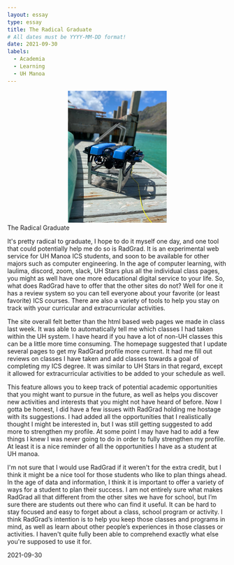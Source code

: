 ```yaml
---
layout: essay
type: essay
title: The Radical Graduate
# All dates must be YYYY-MM-DD format!
date: 2021-09-30
labels:
  - Academia
  - Learning
  - UH Manoa
---
```

<center>
<img class="ui floated image" src="../images/IMG_5381large.jpg" height = 45% width = 45%>
</center>
The Radical Graduate

It's pretty radical to graduate, I hope to do it myself one day, and one tool that could potentially help me do so is RadGrad.  It is an experimental web service for UH Manoa ICS students, and soon to be available for other majors such as computer engineering.  In the age of computer learning, with laulima, discord, zoom, slack, UH Stars plus all the individual class pages, you might as well have one more educational digital service to your life. So, what does RadGrad have to offer that the other sites do not? Well for one it has a review system so you can tell everyone about your favorite (or least favorite) ICS courses.  There are also a variety of tools to help you stay on track with your curricular and extracurricular activities.

The site overall felt better than the html based web pages we made in class last week.  It was able to automatically tell me which classes I had taken within the UH system.  I have heard if you have a lot of non-UH classes this can be a little more time consuming.  The homepage suggested that I update several pages to get my RadGrad profile more current.  It had me fill out reviews on classes I have taken and add classes towards a goal of completing my ICS degree.  It was similar to UH Stars in that regard, except it allowed for extracurricular activities to be added to your schedule as well.

This feature allows you to keep track of potential academic opportunities that you might want to pursue in the future, as well as helps you discover new activities and interests that you might not have heard of before.  Now I gotta be honest, I did have a few issues with RadGrad holding me hostage with its suggestions.  I had added all the opportunities that I realistically thought I might be interested in, but I was still getting suggested to add more to strengthen my profile.  At some point I may have had to add a few things I knew I was never going to do in order to fully strengthen my profile.  At least it is a nice reminder of all the opportunities I have as a student at UH manoa.  

I'm not sure that I would use RadGrad if it weren't for the extra credit, but I think it might be a nice tool for those students who like to plan things ahead.  In the age of data and information, I think it is important to offer a variety of ways for a student to plan their success.  I am not entirely sure what makes RadGrad all that different from the other sites we have for school, but I’m sure there are students out there who can find it useful.  It can be hard to stay focused and easy to forget about a class, school program or activity.  I think RadGrad’s intention is to help you keep those classes and programs in mind, as well as learn about other people’s experiences in those classes or activities.  I haven't quite fully been able to comprehend exactly what else you're supposed to use it for.  


2021-09-30
